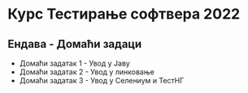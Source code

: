 # Курс Тестирање софтвера 2022 

## Ендава - Домаћи задаци


- Домаћи задатак 1 - Увод у Јаву
- Домаћи задатак 2 - Увод у линковање
- Домаћи задатак 3 - Увод у Селениум и ТестНГ
